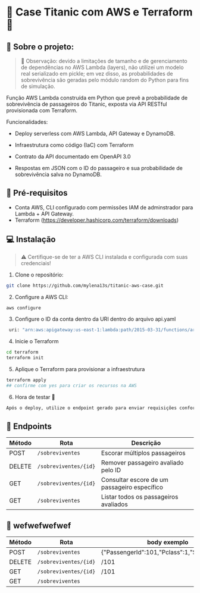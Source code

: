 # 🌊 Case Titanic com AWS e Terraform 🌊


## 📜 Sobre o projeto:

>  📝 Observação: devido a limitações de tamanho e de gerenciamento de dependências no AWS Lambda (layers), não utilizei um modelo real serializado em pickle; em vez disso, as probabilidades de sobrevivência são geradas pelo módulo random do Python para fins de simulação.

Função AWS Lambda construída em Python que prevê a probabilidade de sobrevivência de passageiros do Titanic, exposta via API RESTful provisionada com Terraform.

Funcionalidades: 

- Deploy serverless com AWS Lambda, API Gateway e DynamoDB.

- Infraestrutura como código (IaC) com Terraform

- Contrato da API documentado em OpenAPI 3.0 

- Respostas em JSON com o ID do passageiro e sua probabilidade de sobrevivência salva no DynamoDB.

## 🌟 Pré-requisitos

- Conta AWS, CLI configurado com permissões IAM de adminstrador para Lambda + API Gateway.
- Terraform (https://developer.hashicorp.com/terraform/downloads)

## 💻 Instalação

>  ⚠️ Certifique-se de ter a AWS CLI instalada e configurada com suas credenciais!


1. Clone o repositório:
```bash
git clone https://github.com/mylena13s/titanic-aws-case.git
```
2. Configure a AWS CLI:
```bash
aws configure
```
3.  Configure o ID da conta dentro da URI dentro do arquivo api.yaml
```bash
 uri: "arn:aws:apigateway:us-east-1:lambda:path/2015-03-31/functions/arn:aws:lambda:us-east-1:<SEUUSERIDAQUI>:function:python_terraform_lambda/invocations"
```
4.  Inicie o Terraform
```bash
cd terraform
terraform init
```
5.  Aplique o Terraform para provisionar a infraestrutura
```bash
terraform apply
## confirme com yes para criar os recursos na AWS
```
6. Hora de testar 🧪
```markdown
Após o deploy, utilize o endpoint gerado para enviar requisições conforme o contrato OpenAPI (de preferência via Postman, pois o Swagger pode dar erro de CORS em requisições POST)
``` 
## 📌 Endpoints

| Método | Rota                     | Descrição                           |
|--------|--------------------------|-------------------------------------|
| POST   | `/sobreviventes`           | 	Escorar múltiplos passageiros       |
| DELETE   | `/sobreviventes/{id}`      | Remover passageiro avaliado pelo ID |
| GET    | `/sobreviventes/{id}` | Consultar escore de um passageiro específico      |
| GET    | `/sobreviventes` | 	Listar todos os passageiros avaliados   

## 📌 wefwefwefwef

| Método | Rota                     | body exemplo                           |
|--------|--------------------------|-------------------------------------|
| POST   | `/sobreviventes`           | {"PassengerId":101,"Pclass":1,"Sex":"female"}
| DELETE   | `/sobreviventes/{id}`      | /101 |
| GET    | `/sobreviventes/{id}` |    /101  |
| GET    | `/sobreviventes` | 	



